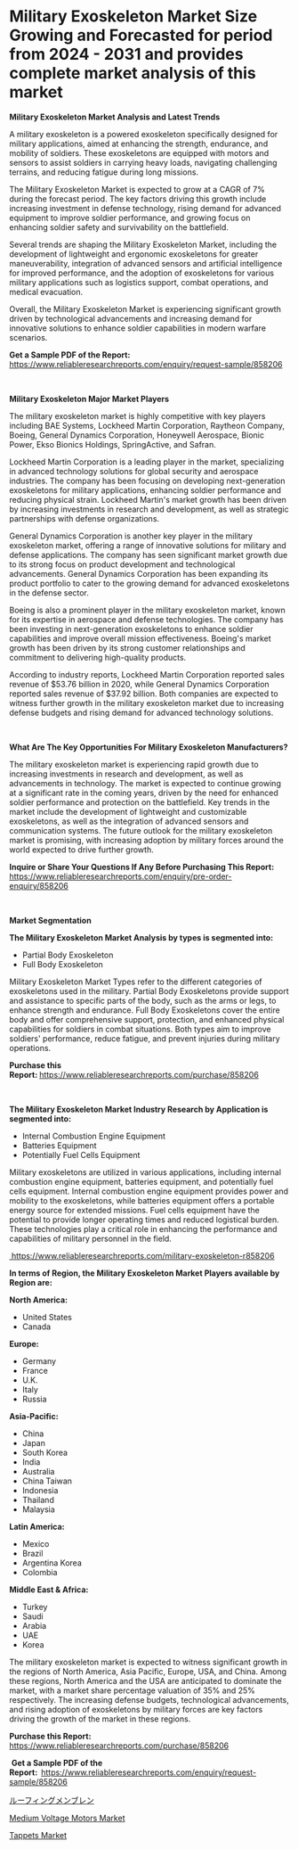 <p><h1>Military Exoskeleton Market Size Growing and Forecasted for period from 2024 - 2031 and provides complete market analysis of this market</h1></p><p><strong>Military Exoskeleton Market Analysis and Latest Trends</strong></p>
<p><p>A military exoskeleton is a powered exoskeleton specifically designed for military applications, aimed at enhancing the strength, endurance, and mobility of soldiers. These exoskeletons are equipped with motors and sensors to assist soldiers in carrying heavy loads, navigating challenging terrains, and reducing fatigue during long missions.</p><p>The Military Exoskeleton Market is expected to grow at a CAGR of 7% during the forecast period. The key factors driving this growth include increasing investment in defense technology, rising demand for advanced equipment to improve soldier performance, and growing focus on enhancing soldier safety and survivability on the battlefield.</p><p>Several trends are shaping the Military Exoskeleton Market, including the development of lightweight and ergonomic exoskeletons for greater maneuverability, integration of advanced sensors and artificial intelligence for improved performance, and the adoption of exoskeletons for various military applications such as logistics support, combat operations, and medical evacuation.</p><p>Overall, the Military Exoskeleton Market is experiencing significant growth driven by technological advancements and increasing demand for innovative solutions to enhance soldier capabilities in modern warfare scenarios.</p></p>
<p><strong>Get a Sample PDF of the Report:&nbsp;</strong> <a href="https://www.reliableresearchreports.com/enquiry/request-sample/858206">https://www.reliableresearchreports.com/enquiry/request-sample/858206</a></p>
<p>&nbsp;</p>
<p><strong>Military Exoskeleton Major Market Players</strong></p>
<p><p>The military exoskeleton market is highly competitive with key players including BAE Systems, Lockheed Martin Corporation, Raytheon Company, Boeing, General Dynamics Corporation, Honeywell Aerospace, Bionic Power, Ekso Bionics Holdings, SpringActive, and Safran. </p><p>Lockheed Martin Corporation is a leading player in the market, specializing in advanced technology solutions for global security and aerospace industries. The company has been focusing on developing next-generation exoskeletons for military applications, enhancing soldier performance and reducing physical strain. Lockheed Martin's market growth has been driven by increasing investments in research and development, as well as strategic partnerships with defense organizations.</p><p>General Dynamics Corporation is another key player in the military exoskeleton market, offering a range of innovative solutions for military and defense applications. The company has seen significant market growth due to its strong focus on product development and technological advancements. General Dynamics Corporation has been expanding its product portfolio to cater to the growing demand for advanced exoskeletons in the defense sector.</p><p>Boeing is also a prominent player in the military exoskeleton market, known for its expertise in aerospace and defense technologies. The company has been investing in next-generation exoskeletons to enhance soldier capabilities and improve overall mission effectiveness. Boeing's market growth has been driven by its strong customer relationships and commitment to delivering high-quality products.</p><p>According to industry reports, Lockheed Martin Corporation reported sales revenue of $53.76 billion in 2020, while General Dynamics Corporation reported sales revenue of $37.92 billion. Both companies are expected to witness further growth in the military exoskeleton market due to increasing defense budgets and rising demand for advanced technology solutions.</p></p>
<p>&nbsp;</p>
<p><strong>What Are The Key Opportunities For Military Exoskeleton Manufacturers?</strong></p>
<p><p>The military exoskeleton market is experiencing rapid growth due to increasing investments in research and development, as well as advancements in technology. The market is expected to continue growing at a significant rate in the coming years, driven by the need for enhanced soldier performance and protection on the battlefield. Key trends in the market include the development of lightweight and customizable exoskeletons, as well as the integration of advanced sensors and communication systems. The future outlook for the military exoskeleton market is promising, with increasing adoption by military forces around the world expected to drive further growth.</p></p>
<p><strong>Inquire or Share Your Questions If Any Before Purchasing This Report:</strong> <a href="https://www.reliableresearchreports.com/enquiry/pre-order-enquiry/858206">https://www.reliableresearchreports.com/enquiry/pre-order-enquiry/858206</a></p>
<p>&nbsp;</p>
<p><strong>Market Segmentation</strong></p>
<p><strong>The Military Exoskeleton Market Analysis by types is segmented into:</strong></p>
<p><ul><li>Partial Body Exoskeleton</li><li>Full Body Exoskeleton</li></ul></p>
<p><p>Military Exoskeleton Market Types refer to the different categories of exoskeletons used in the military. Partial Body Exoskeletons provide support and assistance to specific parts of the body, such as the arms or legs, to enhance strength and endurance. Full Body Exoskeletons cover the entire body and offer comprehensive support, protection, and enhanced physical capabilities for soldiers in combat situations. Both types aim to improve soldiers' performance, reduce fatigue, and prevent injuries during military operations.</p></p>
<p><strong>Purchase this Report:&nbsp;</strong><a href="https://www.reliableresearchreports.com/purchase/858206">https://www.reliableresearchreports.com/purchase/858206</a></p>
<p>&nbsp;</p>
<p><strong>The Military Exoskeleton Market Industry Research by Application is segmented into:</strong></p>
<p><ul><li>Internal Combustion Engine Equipment</li><li>Batteries Equipment</li><li>Potentially Fuel Cells Equipment</li></ul></p>
<p><p>Military exoskeletons are utilized in various applications, including internal combustion engine equipment, batteries equipment, and potentially fuel cells equipment. Internal combustion engine equipment provides power and mobility to the exoskeletons, while batteries equipment offers a portable energy source for extended missions. Fuel cells equipment have the potential to provide longer operating times and reduced logistical burden. These technologies play a critical role in enhancing the performance and capabilities of military personnel in the field.</p></p>
<p><a href="https://www.reliableresearchreports.com/military-exoskeleton-r858206">&nbsp;https://www.reliableresearchreports.com/military-exoskeleton-r858206</a></p>
<p><strong>In terms of Region, the Military Exoskeleton Market Players available by Region are:</strong></p>
<p>
    <p> <strong> North America: </strong>
        <ul>
            <li>United States</li>
            <li>Canada</li>
        </ul>
        </p> 
    <p> <strong> Europe: </strong>
        <ul>
            <li>Germany</li>
            <li>France</li>
            <li>U.K.</li>
            <li>Italy</li>
            <li>Russia</li>
        </ul>
        </p> 
    <p> <strong> Asia-Pacific: </strong>
        <ul>
            <li>China</li>
            <li>Japan</li>
            <li>South Korea</li>
            <li>India</li>
            <li>Australia</li>
            <li>China Taiwan</li>
            <li>Indonesia</li>
            <li>Thailand</li>
            <li>Malaysia</li>
        </ul>
        </p> 
    <p> <strong> Latin America: </strong>
        <ul>
            <li>Mexico</li>
            <li>Brazil</li>
            <li>Argentina Korea</li>
            <li>Colombia</li>
        </ul>
        </p> 
    <p> <strong> Middle East & Africa: </strong>
        <ul>
            <li>Turkey</li>
            <li>Saudi</li>
            <li>Arabia</li>
            <li>UAE</li>
            <li>Korea</li>
        </ul>
    </p>
    </p>
<p><p>The military exoskeleton market is expected to witness significant growth in the regions of North America, Asia Pacific, Europe, USA, and China. Among these regions, North America and the USA are anticipated to dominate the market, with a market share percentage valuation of 35% and 25% respectively. The increasing defense budgets, technological advancements, and rising adoption of exoskeletons by military forces are key factors driving the growth of the market in these regions.</p></p>
<p><strong>Purchase this Report: </strong><a href="https://www.reliableresearchreports.com/purchase/858206">https://www.reliableresearchreports.com/purchase/858206</a></p>
<p>&nbsp;<strong>Get a Sample PDF of the Report:&nbsp;&nbsp;</strong><a href="https://www.reliableresearchreports.com/enquiry/request-sample/858206">https://www.reliableresearchreports.com/enquiry/request-sample/858206</a></p>
<p><strong></strong></p>
<p><p><a href="https://medium.com/@alioukaye1/%E5%B1%8B%E6%A0%B9%E9%98%B2%E6%B0%B4%E8%86%9C%E5%B8%82%E5%A0%B4%E3%81%AE%E6%8C%87%E6%A8%99%E3%81%AE%E8%A7%A3%E8%AA%AD-%E5%B8%82%E5%A0%B4%E3%82%B7%E3%82%A7%E3%82%A2-%E3%83%88%E3%83%AC%E3%83%B3%E3%83%89-%E6%88%90%E9%95%B7%E3%83%91%E3%82%BF%E3%83%BC%E3%83%B3-d40d48efc064">ルーフィングメンブレン</a></p><p><a href="https://www.linkedin.com/pulse/medium-voltage-motors-market-trends-analysis-forecasted-period-b4lwe?trackingId=3y8QpDGmdWMeMJl78G5HIA%3D%3D">Medium Voltage Motors Market</a></p><p><a href="https://www.linkedin.com/pulse/decoding-tappets-market-deep-dive-latest-trends-segmentation-oqaqe?trackingId=WbXE0EdoDtrulnx8iArOuw%3D%3D">Tappets Market</a></p></p>